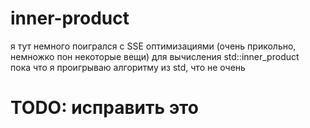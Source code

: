# inner-product
я тут немного поигрался с SSE оптимизациями (очень прикольно, немножко пон некоторые вещи) для вычисления std::inner_product\
пока что я проигрываю алгоритму из std, что не очень

 # TODO: исправить это
